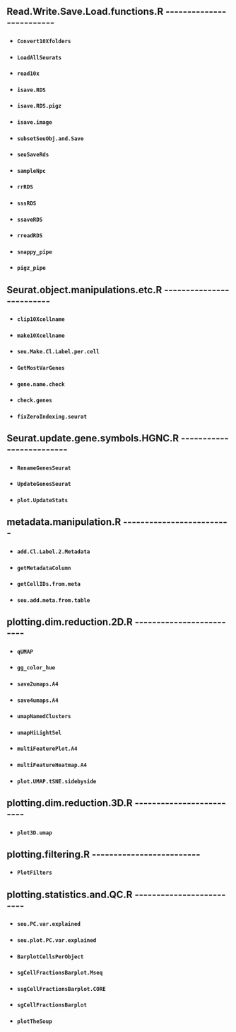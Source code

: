 ## Read.Write.Save.Load.functions.R -------------------------

- #### `Convert10Xfolders`
- #### `LoadAllSeurats`
- #### `read10x`
- #### `isave.RDS`
- #### `isave.RDS.pigz`
- #### `isave.image`
- #### `subsetSeuObj.and.Save`
- #### `seuSaveRds`
- #### `sampleNpc`
- #### `rrRDS`
- #### `sssRDS`
- #### `ssaveRDS`
- #### `rreadRDS`
- #### `snappy_pipe`
- #### `pigz_pipe`

## Seurat.object.manipulations.etc.R -------------------------

- #### `clip10Xcellname`
- #### `make10Xcellname`
- #### `seu.Make.Cl.Label.per.cell`
- #### `GetMostVarGenes`
- #### `gene.name.check`
- #### `check.genes`
- #### `fixZeroIndexing.seurat`

## Seurat.update.gene.symbols.HGNC.R -------------------------

- #### `RenameGenesSeurat`
- #### `UpdateGenesSeurat`
- #### `plot.UpdateStats`

## metadata.manipulation.R -------------------------

- #### `add.Cl.Label.2.Metadata`
- #### `getMetadataColumn`
- #### `getCellIDs.from.meta`
- #### `seu.add.meta.from.table`

## plotting.dim.reduction.2D.R -------------------------

- #### `qUMAP`
- #### `gg_color_hue`
- #### `save2umaps.A4`
- #### `save4umaps.A4`
- #### `umapNamedClusters`
- #### `umapHiLightSel`
- #### `multiFeaturePlot.A4`
- #### `multiFeatureHeatmap.A4`
- #### `plot.UMAP.tSNE.sidebyside`

## plotting.dim.reduction.3D.R -------------------------

- #### `plot3D.umap`

## plotting.filtering.R -------------------------

- #### `PlotFilters`


## plotting.statistics.and.QC.R -------------------------


- #### `seu.PC.var.explained`
- #### `seu.plot.PC.var.explained`
- #### `BarplotCellsPerObject`
- #### `sgCellFractionsBarplot.Mseq`
- #### `ssgCellFractionsBarplot.CORE`
- #### `sgCellFractionsBarplot`
- #### `plotTheSoup`